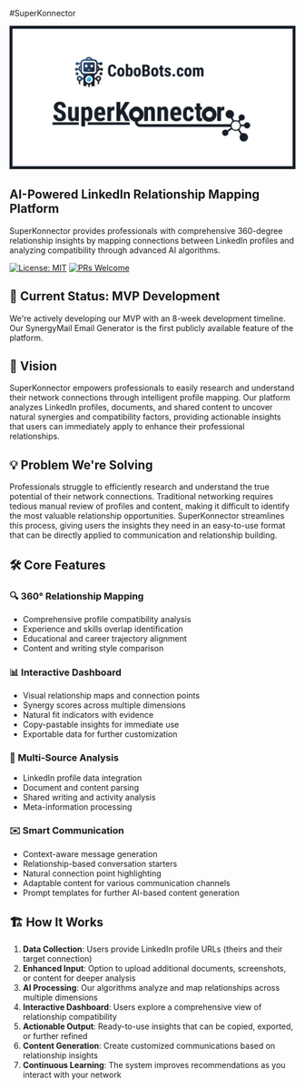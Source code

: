 #SuperKonnector

![SuperKonnector Logo](https://github.com/sirgaladad/superkonnector/blob/main/CoboBots%20SuperKonnector.png)

## AI-Powered LinkedIn Relationship Mapping Platform

SuperKonnector provides professionals with comprehensive 360-degree relationship insights by mapping connections between LinkedIn profiles and analyzing compatibility through advanced AI algorithms.

[![License: MIT](https://img.shields.io/badge/License-MIT-blue.svg)](https://opensource.org/licenses/MIT)
[![PRs Welcome](https://img.shields.io/badge/PRs-welcome-brightgreen.svg)](http://makeapullrequest.com)

## 🚀 Current Status: MVP Development

We're actively developing our MVP with an 8-week development timeline. Our SynergyMail Email Generator is the first publicly available feature of the platform.

## 🌟 Vision

SuperKonnector empowers professionals to easily research and understand their network connections through intelligent profile mapping. Our platform analyzes LinkedIn profiles, documents, and shared content to uncover natural synergies and compatibility factors, providing actionable insights that users can immediately apply to enhance their professional relationships.

## 💡 Problem We're Solving

Professionals struggle to efficiently research and understand the true potential of their network connections. Traditional networking requires tedious manual review of profiles and content, making it difficult to identify the most valuable relationship opportunities. SuperKonnector streamlines this process, giving users the insights they need in an easy-to-use format that can be directly applied to communication and relationship building.

## 🛠️ Core Features

### 🔍 360° Relationship Mapping
- Comprehensive profile compatibility analysis
- Experience and skills overlap identification
- Educational and career trajectory alignment
- Content and writing style comparison

### 📊 Interactive Dashboard
- Visual relationship maps and connection points
- Synergy scores across multiple dimensions
- Natural fit indicators with evidence
- Copy-pastable insights for immediate use
- Exportable data for further customization

### 🤖 Multi-Source Analysis
- LinkedIn profile data integration
- Document and content parsing
- Shared writing and activity analysis
- Meta-information processing

### ✉️ Smart Communication
- Context-aware message generation
- Relationship-based conversation starters
- Natural connection point highlighting
- Adaptable content for various communication channels
- Prompt templates for further AI-based content generation

## 🏗️ How It Works

1. **Data Collection**: Users provide LinkedIn profile URLs (theirs and their target connection)
2. **Enhanced Input**: Option to upload additional documents, screenshots, or content for deeper analysis
3. **AI Processing**: Our algorithms analyze and map relationships across multiple dimensions
4. **Interactive Dashboard**: Users explore a comprehensive view of relationship compatibility
5. **Actionable Output**: Ready-to-use insights that can be copied, exported, or further refined
6. **Content Generation**: Create customized communications based on relationship insights
7. **Continuous Learning**: The system improves recommendations as you interact with your network
